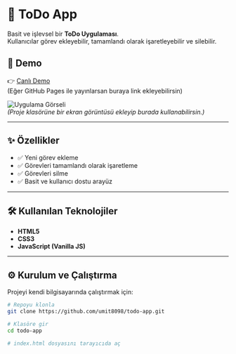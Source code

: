 # 📝 ToDo App

Basit ve işlevsel bir **ToDo Uygulaması**.  
Kullanıcılar görev ekleyebilir, tamamlandı olarak işaretleyebilir ve silebilir.

## 🚀 Demo
👉 [Canlı Demo](https://github.com/umit8098/todo-app)  
(Eğer GitHub Pages ile yayınlarsan buraya link ekleyebilirsin)

![Uygulama Görseli](./screenshot.png)  
*(Proje klasörüne bir ekran görüntüsü ekleyip burada kullanabilirsin.)*

---

## ✨ Özellikler
- ✅ Yeni görev ekleme  
- ✅ Görevleri tamamlandı olarak işaretleme  
- ✅ Görevleri silme  
- ✅ Basit ve kullanıcı dostu arayüz  

---

## 🛠 Kullanılan Teknolojiler
- **HTML5**  
- **CSS3**  
- **JavaScript (Vanilla JS)**  

---

## ⚙️ Kurulum ve Çalıştırma

Projeyi kendi bilgisayarında çalıştırmak için:

```bash
# Repoyu klonla
git clone https://github.com/umit8098/todo-app.git

# Klasöre gir
cd todo-app

# index.html dosyasını tarayıcıda aç

